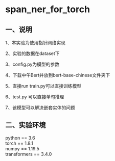 # span_ner_for_torch
## 一、说明
1、本实验为使用指针网络实现

2、实验的数据在dataset下

3、config.py为模型的参数  

4、下载中午Bert并放到bert-base-chinese文件夹下

5、直接run train.py可以直接训练模型  

6、test.py 可以直接单句推理

7、该模型可以解决嵌套实体的问题

## 二、实验环境  
python == 3.6  
torch == 1.8.1  
numpy == 1.19.5  
transformers == 3.4.0